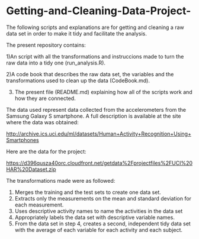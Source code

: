 # Getting-and-Cleaning-Data-Project-

The following scripts and explanations are for getting and cleaning a raw data set in order to make it tidy and facilitate the analysis.

The present repository contains:

1)An script with all the transformations and instruccions made to turn the raw data into a tidy one (run_analysis.R).

2)A code book that describes the raw data set, the variables and the transformations used to clean up the data (CodeBook.md). 

3) The present file (README.md) explaining how all of the scripts work and how they are connected.

The data used represent data collected from the accelerometers from the Samsung Galaxy S smartphone. A full description is available at the site where the data was obtained:

http://archive.ics.uci.edu/ml/datasets/Human+Activity+Recognition+Using+Smartphones 

Here are the data for the project:

 https://d396qusza40orc.cloudfront.net/getdata%2Fprojectfiles%2FUCI%20HAR%20Dataset.zip  

The transformations made were as followed:

1. Merges the training and the test sets to create one data set.
2. Extracts only the measurements on the mean and standard deviation for each measurement. 
3. Uses descriptive activity names to name the activities in the data set
4. Appropriately labels the data set with descriptive variable names. 
6. From the data set in step 4, creates a second, independent tidy data set with the average of each variable for each activity and each subject.
